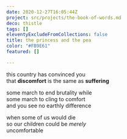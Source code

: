 ```yaml
---
date: 2020-12-27T16:05:44Z
project: src/projects/the-book-of-words.md
deco: thistle
tags: []
eleventyExcludeFromCollections: false
title: the princess and the pea
color: "#FB9E61"
featured: []

---
```

this country has convinced you  
that **discomfort** is the same as **suffering**

some march to end brutality while  
some march to cling to comfort  
and you see no earthly difference

when some of us would die  
so our children could be _merely_  
uncomfortable
